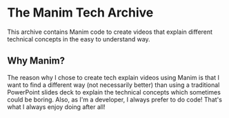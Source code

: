 # The Manim Tech Archive

This archive contains Manim code to create videos that explain different technical concepts in the easy to understand way.

## Why Manim?

The reason why I chose to create tech explain videos using Manim is that I want to find a different way (not necessarily better) than using a traditional PowerPoint slides deck to explain the technical concepts which sometimes could be boring. Also, as I'm a developer, I always prefer to do code! That's what I always enjoy doing after all!
